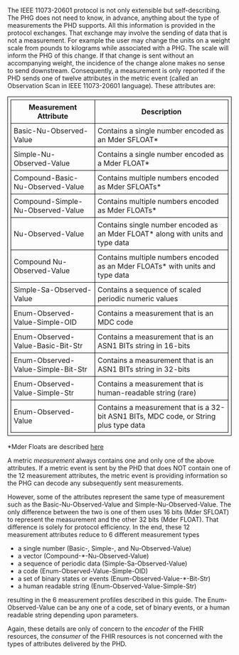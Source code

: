 The IEEE 11073-20601 protocol is not only extensible but self-describing. The PHG does not need to know, in advance, anything about the type of measurements the PHD supports. All this information is provided in the protocol exchanges. That exchange may involve the sending of data that is not a measurement. For example the user may change the units on a weight scale from pounds to kilograms while associated with a PHG. The scale will inform the PHG of this change. If that change is sent without an accompanying weight, the incidence of the change alone makes no sense to send downstream. Consequently, a measurement is only reported if the PHD sends one of twelve attributes in the metric event (called an Observation Scan in IEEE 11073-20601 language). These attributes are:

<style>table, th, td {
border: 1px solid black;
border-collapse:collapse;
padding: 6px;}</style>

|Measurement Attribute|Description|
|---|---|
|Basic-Nu-Observed-Value|Contains a single number encoded as an Mder SFLOAT\*|
|Simple-Nu-Observed-Value|Contains a single number encoded as a Mder FLOAT\*|
|Compound-Basic-Nu-Observed-Value|Contains multiple numbers encoded as Mder SFLOATs\*|
|Compound-Simple-Nu-Observed-Value|Contains multiple numbers encoded as Mder FLOATs\*|
|Nu-Observed-Value|Contains single number encoded as an Mder FLOAT\* along with units and type data|
|Compound Nu-Observed-Value|Contains multiple numbers encoded as an Mder FLOATs\* with units and type data|
|Simple-Sa-Observed-Value|Contains a sequence of scaled periodic numeric values|
|Enum-Observed-Value-Simple-OID|Contains a measurement that is an MDC code|
|Enum-Observed-Value-Basic-Bit-Str|Contains a measurement that is an ASN1 BITs string in 16-bits|
|Enum-Observed-Value-Simple-Bit-Str|Contains a measurement that is an ASN1 BITs string in 32-bits|
|Enum-Observed-Value-Simple-Str|Contains a measurement that is human-readable string (rare)|
|Enum-Observed-Value|Contains a measurement that is a 32-bit ASN1 BITs, MDC code, or String plus type data|

\*Mder Floats are described [here](MderFLOATsandSFLOATs.html)

A metric *measurement* always contains one and only one of the above attributes. If a metric event is sent by the PHD that does NOT contain one of the 12 measurement attributes, the metric event is providing information so the PHG can decode any subsequently sent measurements.

However, some of the attributes represent the same type of measurement such as the Basic-Nu-Observed-Value and Simple-Nu-Observed-Value. The only difference between the two is one of them uses 16 bits (Mder SFLOAT) to represent the measurement and the other 32 bits (Mder FLOAT). That difference is solely for protocol efficiency. In the end, these 12 measurement attributes reduce to 6 different measurement types

 - a single number (Basic-, Simple-, and Nu-Observed-Value)
 - a vector (Compound-*-Nu-Observed-Value)
 - a sequence of periodic data (Simple-Sa-Observed-Value)
 - a code (Enum-Observed-Value-Simple-OID)
 - a set of binary states or events (Enum-Observed-Value-*-Bit-Str)
 - a human readable string (Enum-Observed-Value-Simple-Str)
 
 resulting in the 6 measurement profiles described in this guide. The Enum-Observed-Value can be any one of a code, set of binary events, or a human readable string depending upon parameters.

Again, these details are only of concern to the *encoder* of the FHIR resources, the *consumer* of the FHIR resources is not concerned with the types of attributes delivered by the PHD.


 




